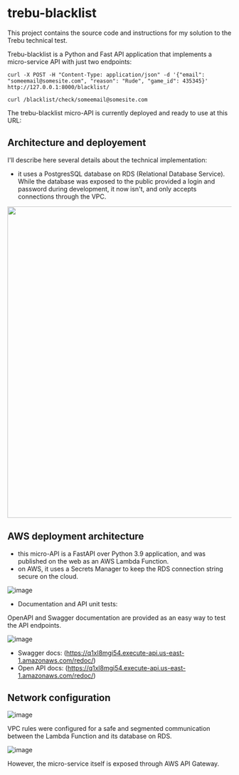 
# trebu-blacklist

This project contains the source code and instructions for my solution to the Trebu technical test.

Trebu-blacklist is a Python and Fast API application that implements a micro-service API with just two endpoints:

```curl
curl -X POST -H "Content-Type: application/json" -d '{"email": "someemail@somesite.com", "reason": "Rude", "game_id": 435345}'  http://127.0.0.1:8000/blacklist/
```
```curl
curl /blacklist/check/someemail@somesite.com
```

The trebu-blacklist micro-API is currently deployed and ready to use at this URL: 

## Architecture and deployement

I'll describe here several details about the technical implementation:

- it uses a PostgresSQL database on RDS (Relational Database Service). While the database was exposed to the public provided a login and password during development, 
it now isn't, and only accepts connections through the VPC.

<p align="center">
<img src="https://user-images.githubusercontent.com/13710571/216707594-8d48c5fa-7e5c-42d4-8db6-0adc8e549afb.png" width="700" >
</p>

## AWS deployment architecture

- this micro-API is a FastAPI over Python 3.9 application, and was published on the web as an AWS Lambda Function.
- on AWS, it uses a Secrets Manager to keep the RDS connection string secure on the cloud.

![image](https://user-images.githubusercontent.com/13710571/216703102-1d29a5d3-ced3-4814-a9d9-95fbc8e4a69a.png)

- Documentation and API unit tests:

OpenAPI and Swagger documentation are provided as an easy way to test the API endpoints.

![image](https://user-images.githubusercontent.com/13710571/216731168-c6b371a3-70fd-4d05-8abf-0413afbb4e70.png)

- Swagger docs: (https://q1xl8mgi54.execute-api.us-east-1.amazonaws.com/redoc/)
- Open API docs: (https://q1xl8mgi54.execute-api.us-east-1.amazonaws.com/redoc/)

## Network configuration

![image](https://user-images.githubusercontent.com/13710571/216705239-fc0f79ac-be82-47e7-a65f-c557f93b40bd.png)

VPC rules were configured for a safe and segmented communication between the Lambda Function and its database on RDS.

![image](https://user-images.githubusercontent.com/13710571/216713041-ff705aba-c549-417a-8fb1-e4a6613abcba.png)

However, the micro-service itself is exposed through AWS API Gateway. 
